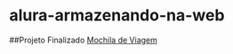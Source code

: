 # alura-armazenando-na-web


##Projeto Finalizado
[Mochila de Viagem](https://projeto-mochiladeviagem.vercel.app/)
